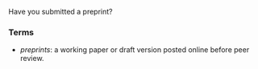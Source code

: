 Have you submitted a preprint?

### Terms
* *preprints*: a working paper or draft version posted online before peer review.
